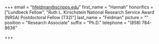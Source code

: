 +++
email = "hfeldman@scripps.edu"
first_name = "Hannah"
honorifics = ["Lundbeck Fellow", "Ruth L. Kirschstein National Research Service Award (NRSA) Postdoctoral Fellow (T32)"]
last_name = "Feldman"
picture = ""
position = "Research Associate"
suffix = "Ph.D."
telephone = "(858) 784-8636"

+++
